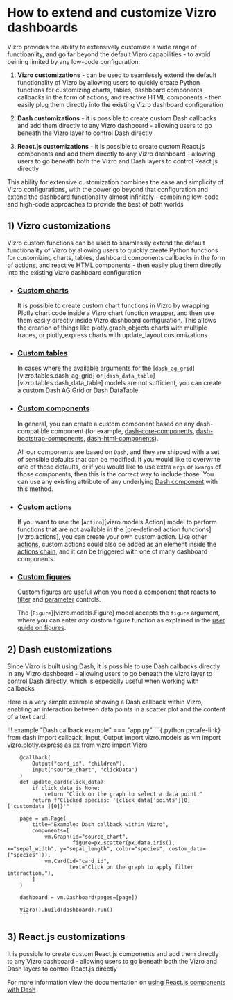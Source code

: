 # How to extend and customize Vizro dashboards

Vizro provides the ability to extensively customize a wide range of functioanlity,
and go far beyond the default Vizro capabilities - to avoid beining limited by any low-code configuration:

1) **Vizro customizations** - can be used to seamlessly extend the default functionality of Vizro
by allowing users to quickly create Python functions for customizing charts, tables, dashboard components
callbacks in the form of actions, and reactive HTML components - then easily plug them directly
into the existing Vizro dashboard configuration


2) **Dash customizations** - it is possible to create custom Dash callbacks and add them
directly to any Vizro dashboard - allowing users to go beneath the Vizro layer to control Dash directly


3) **React.js customizations** - it is possible to create custom React.js components and add them
directly to any Vizro dashboard - allowing users to go beneath both the Vizro and Dash layers to control React.js directly


This ability for extensive customization combines the ease and simplicity of Vizro configurations,
with the power go beyond that configuration and extend the dashboard functionality almost infinitely -
combining low-code and high-code approaches to provide the best of both worlds


## 1) Vizro customizations

Vizro custom functions can be used to seamlessly extend the default functionality of Vizro
by allowing users to quickly create Python functions for customizing charts, tables, dashboard components
callbacks in the form of actions, and reactive HTML components - then easily plug them directly
into the existing Vizro dashboard configuration

- ### [Custom charts](custom-charts.md)

    It is possible to create custom chart functions in Vizro by wrapping Plotly chart code inside a
    Vizro chart function wrapper, and then use them easily directly inside Vizro dashboard configuration.
    This allows the creation of things like plotly.graph_objects charts with multiple traces, or plotly_express
    charts with update_layout customizations


- ### [Custom tables](custom-tables.md)

    In cases where the available arguments for the [`dash_ag_grid`][vizro.tables.dash_ag_grid] or [`dash_data_table`][vizro.tables.dash_data_table] models are not sufficient,
    you can create a custom Dash AG Grid or Dash DataTable.


- ### [Custom components](custom-components.md)

    In general, you can create a custom component based on any dash-compatible component (for example, [dash-core-components](https://dash.plotly.com/dash-core-components),
    [dash-bootstrap-components](https://dash-bootstrap-components.opensource.faculty.ai/), [dash-html-components](https://github.com/plotly/dash/tree/dev/components/dash-html-components)).

    All our components are based on `Dash`, and they are shipped with a set of sensible defaults that can be modified. If you would like to overwrite one of those defaults,
    or if you would like to use extra `args` or `kwargs` of those components, then this is the correct way to include those. You can use any existing attribute of any underlying [Dash component](https://dash.plotly.com/#open-source-component-libraries) with this method.


- ### [Custom actions](custom-actions.md)

    If you want to use the [`Action`][vizro.models.Action] model to perform functions that are not available in the [pre-defined action functions][vizro.actions], you can create your own custom action.
    Like other [actions](actions.md), custom actions could also be added as an element inside the [actions chain](actions.md#chain-actions), and it can be triggered with one of many dashboard components.


- ### [Custom figures](custom-figures.md)

    Custom figures are useful when you need a component that reacts to
    [filter](filters.md) and [parameter](parameters.md) controls.

    The [`Figure`][vizro.models.Figure] model accepts the `figure` argument, where you can enter _any_ custom figure function
    as explained in the [user guide on figures](figure.md).


## 2) Dash customizations

Since Vizro is built using Dash, it is possible to use Dash callbacks directly in any Vizro dashboard -
allowing users to go beneath the Vizro layer to control Dash directly,
which is especially useful when working with callbacks

Here is a very simple example showing a Dash callback within Vizro,
enabling an interaction between data points in a scatter plot and the content of a text card:

!!! example "Dash callback example"
    === "app.py"
        ```{.python pycafe-link}
        from dash import callback, Input, Output
        import vizro.models as vm
        import vizro.plotly.express as px
        from vizro import Vizro

        @callback(
            Output("card_id", "children"),
            Input("source_chart", "clickData")
        )
        def update_card(click_data):
            if click_data is None:
                return "Click on the graph to select a data point."
            return f"Clicked species: '{click_data['points'][0]['customdata'][0]}'"

        page = vm.Page(
            title="Example: Dash callback within Vizro",
            components=[
                vm.Graph(id="source_chart",
                         figure=px.scatter(px.data.iris(), x="sepal_width", y="sepal_length", color="species", custom_data=["species"])),
                vm.Card(id="card_id",
                        text="Click on the graph to apply filter interaction."),
            ]
        )

        dashboard = vm.Dashboard(pages=[page])

        Vizro().build(dashboard).run()
        ```

## 3) React.js customizations

It is possible to create custom React.js components and add them
directly to any Vizro dashboard - allowing users to go beneath both the Vizro and Dash layers to control React.js directly

For more information view the documentation on [using React.js components with Dash](https://dash.plotly.com/plugins)
